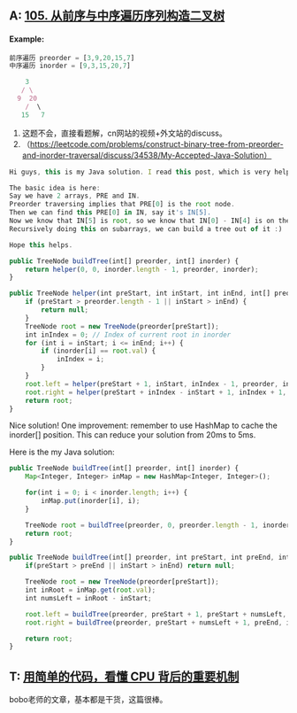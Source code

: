 ## A: [105. 从前序与中序遍历序列构造二叉树](https://leetcode-cn.com/problems/construct-binary-tree-from-preorder-and-inorder-traversal/)  
#### Example:
```javascript
前序遍历 preorder = [3,9,20,15,7]
中序遍历 inorder = [9,3,15,20,7]
```
```javascript
    3
   / \
  9  20
    /  \
   15   7
```
1. 这题不会，直接看题解，cn网站的视频+外文站的discuss。
2. （https://leetcode.com/problems/construct-binary-tree-from-preorder-and-inorder-traversal/discuss/34538/My-Accepted-Java-Solution）
```javascript
Hi guys, this is my Java solution. I read this post, which is very helpful.

The basic idea is here:
Say we have 2 arrays, PRE and IN.
Preorder traversing implies that PRE[0] is the root node.
Then we can find this PRE[0] in IN, say it's IN[5].
Now we know that IN[5] is root, so we know that IN[0] - IN[4] is on the left side, IN[6] to the end is on the right side.
Recursively doing this on subarrays, we can build a tree out of it :)

Hope this helps.
```
```javascript
public TreeNode buildTree(int[] preorder, int[] inorder) {
    return helper(0, 0, inorder.length - 1, preorder, inorder);
}

public TreeNode helper(int preStart, int inStart, int inEnd, int[] preorder, int[] inorder) {
    if (preStart > preorder.length - 1 || inStart > inEnd) {
        return null;
    }
    TreeNode root = new TreeNode(preorder[preStart]);
    int inIndex = 0; // Index of current root in inorder
    for (int i = inStart; i <= inEnd; i++) {
        if (inorder[i] == root.val) {
            inIndex = i;
        }
    }
    root.left = helper(preStart + 1, inStart, inIndex - 1, preorder, inorder);
    root.right = helper(preStart + inIndex - inStart + 1, inIndex + 1, inEnd, preorder, inorder);
    return root;
}
```
Nice solution! One improvement: remember to use HashMap to cache the inorder[] position. This can reduce your solution from 20ms to 5ms.  

Here is the my Java solution:
```javascript
public TreeNode buildTree(int[] preorder, int[] inorder) {
    Map<Integer, Integer> inMap = new HashMap<Integer, Integer>();

    for(int i = 0; i < inorder.length; i++) {
        inMap.put(inorder[i], i);
    }

    TreeNode root = buildTree(preorder, 0, preorder.length - 1, inorder, 0, inorder.length - 1, inMap);
    return root;
}

public TreeNode buildTree(int[] preorder, int preStart, int preEnd, int[] inorder, int inStart, int inEnd, Map<Integer, Integer> inMap) {
    if(preStart > preEnd || inStart > inEnd) return null;

    TreeNode root = new TreeNode(preorder[preStart]);
    int inRoot = inMap.get(root.val);
    int numsLeft = inRoot - inStart;

    root.left = buildTree(preorder, preStart + 1, preStart + numsLeft, inorder, inStart, inRoot - 1, inMap);
    root.right = buildTree(preorder, preStart + numsLeft + 1, preEnd, inorder, inRoot + 1, inEnd, inMap);

    return root;
}
```

## T: [用简单的代码，看懂 CPU 背后的重要机制](https://mp.weixin.qq.com/s/xpZE2uWsQOGjc1_P50q1Eg)
bobo老师的文章，基本都是干货，这篇很棒。

